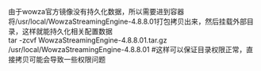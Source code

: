 由于wowza官方镜像没有持久化数据，所以需要进到容器将/usr/local/WowzaStreamingEngine-4.8.8.01打包拷贝出来，然后挂载外部目录，这样就能持久化相关配置数据  
tar -zcvf WowzaStreamingEngine-4.8.8.01.tar.gz /usr/local/WowzaStreamingEngine-4.8.8.01 #这样可以保证目录权限正常，直接拷贝可能会导致一些权限问题


